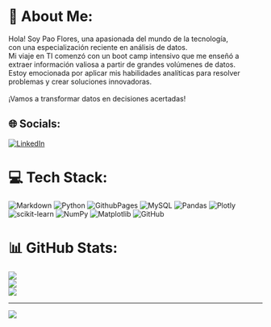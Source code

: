 # 💫 About Me:
Hola! Soy Pao Flores, una apasionada del mundo de la tecnología, <br>con una especialización reciente en análisis de datos. <br>Mi viaje en TI comenzó con un boot camp intensivo que me enseñó a <br>extraer información valiosa a partir de grandes volúmenes de datos. <br>Estoy emocionada por aplicar mis habilidades analíticas para resolver <br>problemas y crear soluciones innovadoras. <br><br>¡Vamos a transformar datos en decisiones acertadas!


## 🌐 Socials:
[![LinkedIn](https://img.shields.io/badge/LinkedIn-%230077B5.svg?logo=linkedin&logoColor=white)](https://linkedin.com/in/pao-flo) 

# 💻 Tech Stack:
![Markdown](https://img.shields.io/badge/markdown-%23000000.svg?style=flat&logo=markdown&logoColor=white) ![Python](https://img.shields.io/badge/python-3670A0?style=flat&logo=python&logoColor=ffdd54) ![GithubPages](https://img.shields.io/badge/github%20pages-121013?style=flat&logo=github&logoColor=white) ![MySQL](https://img.shields.io/badge/mysql-4479A1.svg?style=flat&logo=mysql&logoColor=white) ![Pandas](https://img.shields.io/badge/pandas-%23150458.svg?style=flat&logo=pandas&logoColor=white) ![Plotly](https://img.shields.io/badge/Plotly-%233F4F75.svg?style=flat&logo=plotly&logoColor=white) ![scikit-learn](https://img.shields.io/badge/scikit--learn-%23F7931E.svg?style=flat&logo=scikit-learn&logoColor=white) ![NumPy](https://img.shields.io/badge/numpy-%23013243.svg?style=flat&logo=numpy&logoColor=white) ![Matplotlib](https://img.shields.io/badge/Matplotlib-%23ffffff.svg?style=flat&logo=Matplotlib&logoColor=black) ![GitHub](https://img.shields.io/badge/github-%23121011.svg?style=flat&logo=github&logoColor=white)
# 📊 GitHub Stats:
![](https://github-readme-stats.vercel.app/api?username=paoced&theme=github_dark_dimmed&hide_border=false&include_all_commits=false&count_private=false)<br/>
![](https://github-readme-streak-stats.herokuapp.com/?user=paoced&theme=github_dark_dimmed&hide_border=false)<br/>
![](https://github-readme-stats.vercel.app/api/top-langs/?username=paoced&theme=github_dark_dimmed&hide_border=false&include_all_commits=false&count_private=false&layout=compact)

---
[![](https://visitcount.itsvg.in/api?id=paoced&icon=0&color=0)](https://visitcount.itsvg.in)

<!-- Proudly created with GPRM ( https://gprm.itsvg.in ) -->
